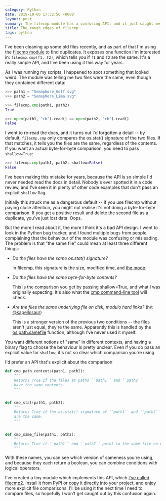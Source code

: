 ```yaml
---
category: Python
date: 2019-10-06 17:32:56 +0000
layout: post
summary: The filecmp module has a confusing API, and it just caught me out.
title: The rough edges of filecmp
tags: python
---
```


I've been cleaning up some old files recently, and as part of that I'm using the [filecmp module](https://docs.python.org/3/library/filecmp.html) to find duplicates.
It exposes one function I'm interested in: `filecmp.cmp(f1, f2)`, which tells you if `f1` and `f2` are the same.
It's a really simple API, and I've been using it this way for years.

As I was running my scripts, I happened to spot something that looked weird.
The module was telling me two files were the same, even though they contained different data:

```python
>>> path1 = "Semaphore_Golf.svg"
>>> path2 = "Semaphore_Lima.svg"

>>> filecmp.cmp(path1, path2)
True

>>> open(path1, "rb").read() == open(path2, "rb").read()
False
```

I went to re-read the docs, and it turns out I'd forgotten a detail -- by default, `filecmp.cmp` only compares the os.stat() signature of the two files.
If that matches, it tells you the files are the same, regardless of the contents.
If you want an actual byte-for-byte comparison, you need to pass `shallow=True`:

```python
>>> filecmp.cmp(path1, path2, shallow=False)
False
```

I've been making this mistake for years, because the API is so simple I'd never needed read the docs in detail.
Nobody's ever spotted it in a code review, and I've seen it in plenty of other code examples that don't pass an explicit `shallow` flag.

Initially this struck me as a dangerous default -- if you use filecmp without paying close attention, you might not realise it's not doing a byte-for-byte comparison.
If you get a positive result and delete the second file as a duplicate, you've just lost data.
Oops.

But the more I read about it, the more I think it's a bad API design.
I went to look in the Python bug tracker, and I found multiple bugs from people complaining that the behaviour of the module was confusing or misleading.
The problem is that "the same file" could mean at least three different things:

*   *Do the files have the same os.stat() signature?*

    In filecmp, this signature is the size, modified time, and [the mode](https://docs.python.org/3/library/stat.html#stat.S_IFMT).

*   *Do the files have the same byte-for-byte contents?*

    This is the comparison you get by passing shallow=True, and what I was originally expecting.
    It's also what the [cmp command-line tool](https://linux.die.net/man/1/cmp) will check.

*   *Are the files the same underlying file on disk, modulo hard links?*
    (h/t [@kapellosaur](https://twitter.com/kapellosaur))

    This is a stronger version of the previous two conditions -- the files aren't just equal, they're the same.
    Apparently this is handled by the [os.path.samefile](https://docs.python.org/3/library/os.path.html#os.path.samefile) function, although I've never used it myself.

You want different notions of "same" in different contexts, and having a binary flag to choose the behaviour is pretty unclear.
Even if you do pass an explicit value for `shallow`, it's not so clear which comparison you're using.

I'd prefer an API that's explicit about the comparison:

```python
def cmp_path_contents(path1, path2):
    """
    Returns True if the files at paths ``path1`` and ``path2``
    have the same contents.
    """


def cmp_stat(path1, path2):
    """
    Returns True if the os.stat() signature of ``path1`` and ``path2``
    are the same.
    """


def cmp_same_file(path1, path2):
    """
    Returns True if ``path1`` and ``path2`` point to the same file on disk.
    """
```

With these names, you can see which version of sameness you're using, and because they each return a boolean, you can combine conditions with logical operators.

I've created a tiny module which implements this API, which [I've called filecmp2](https://pypi.org/project/filecmp2/).
Install it from PyPI or copy it directly into your project, and enjoy more explicit file comparisons.
I'll be using it the next time I need to compare files, so hopefully I won't get caught out by this confusion again.